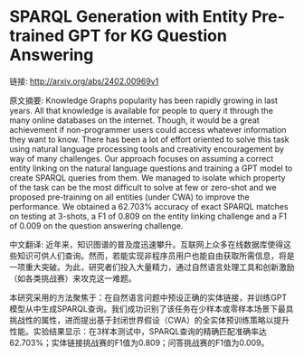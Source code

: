 # SPARQL Generation with Entity Pre-trained GPT for KG Question Answering

链接: http://arxiv.org/abs/2402.00969v1

原文摘要:
Knowledge Graphs popularity has been rapidly growing in last years. All that
knowledge is available for people to query it through the many online databases
on the internet. Though, it would be a great achievement if non-programmer
users could access whatever information they want to know. There has been a lot
of effort oriented to solve this task using natural language processing tools
and creativity encouragement by way of many challenges. Our approach focuses on
assuming a correct entity linking on the natural language questions and
training a GPT model to create SPARQL queries from them. We managed to isolate
which property of the task can be the most difficult to solve at few or
zero-shot and we proposed pre-training on all entities (under CWA) to improve
the performance. We obtained a 62.703% accuracy of exact SPARQL matches on
testing at 3-shots, a F1 of 0.809 on the entity linking challenge and a F1 of
0.009 on the question answering challenge.

中文翻译:
近年来，知识图谱的普及度迅速攀升。互联网上众多在线数据库使得这些知识可供人们查询。然而，若能实现非程序员用户也能自由获取所需信息，将是一项重大突破。为此，研究者们投入大量精力，通过自然语言处理工具和创新激励（如各类挑战赛）来攻克这一难题。  

本研究采用的方法聚焦于：在自然语言问题中预设正确的实体链接，并训练GPT模型从中生成SPARQL查询。我们成功识别了该任务在少样本或零样本场景下最具挑战性的属性，进而提出基于封闭世界假设（CWA）的全实体预训练策略以提升性能。实验结果显示：在3样本测试中，SPARQL查询的精确匹配准确率达62.703%；实体链接挑战赛的F1值为0.809；问答挑战赛的F1值为0.009。
